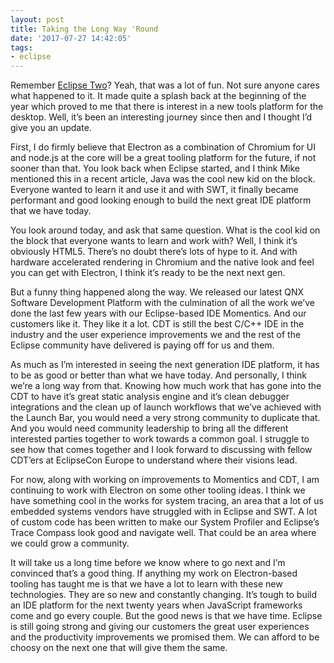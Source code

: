 ```yaml
---
layout: post
title: Taking the Long Way 'Round
date: '2017-07-27 14:42:05'
tags:
- eclipse
---
```



Remember [Eclipse Two](https://cdtdoug.ca/what-is-two-much-more-than-yet-another-eclipse-ide/)? Yeah, that was a lot of fun. Not sure anyone cares what happened to it. It made quite a splash back at the beginning of the year which proved to me that there is interest in a new tools platform for the desktop. Well, it’s been an interesting journey since then and I thought I’d give you an update.

First, I do firmly believe that Electron as a combination of Chromium for UI and node.js at the core will be a great tooling platform for the future, if not sooner than that. You look back when Eclipse started, and I think Mike mentioned this in a recent article, Java was the cool new kid on the block. Everyone wanted to learn it and use it and with SWT, it finally became performant and good looking enough to build the next great IDE platform that we have today.

You look around today, and ask that same question. What is the cool kid on the block that everyone wants to learn and work with? Well, I think it’s obviously HTML5. There’s no doubt there’s lots of hype to it. And with hardware accelerated rendering in Chromium and the native look and feel you can get with Electron, I think it’s ready to be the next next gen.

But a funny thing happened along the way. We released our latest QNX Software Development Platform with the culmination of all the work we’ve done the last few years with our Eclipse-based IDE Momentics. And our customers like it. They like it a lot. CDT is still the best C/C++ IDE in the industry and the user experience improvements we and the rest of the Eclipse community have delivered is paying off for us and them.

As much as I’m interested in seeing the next generation IDE platform, it has to be as good or better than what we have today. And personally, I think we’re a long way from that. Knowing how much work that has gone into the CDT to have it’s great static analysis engine and it’s clean debugger integrations and the clean up of launch workflows that we’ve achieved with the Launch Bar, you would need a very strong community to duplicate that. And you would need community leadership to bring all the different interested parties together to work towards a common goal. I struggle to see how that comes together and I look forward to discussing with fellow CDT’ers at EclipseCon Europe to understand where their visions lead.

For now, along with working on improvements to Momentics and CDT, I am continuing to work with Electron on some other tooling ideas. I think we have something cool in the works for system tracing, an area that a lot of us embedded systems vendors have struggled with in Eclipse and SWT. A lot of custom code has been written to make our System Profiler and Eclipse’s Trace Compass look good and navigate well. That could be an area where we could grow a community.

It will take us a long time before we know where to go next and I’m convinced that’s a good thing. If anything my work on Electron-based tooling has taught me is that we have a lot to learn with these new technologies. They are so new and constantly changing. It’s tough to build an IDE platform for the next twenty years when JavaScript frameworks come and go every couple. But the good news is that we have time. Eclipse is still going strong and giving our customers the great user experiences and the productivity improvements we promised them. We can afford to be choosy on the next one that will give them the same.


